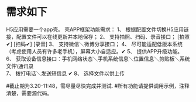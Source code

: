 # 需求如下

H5应用需要一个app壳。 
壳APP框架功能需求： 
1、 根据配置文件切换H5应用链接，配置文件可以在线更新并本地保存； 
2、 支持拍照、扫码、录音接口； [拍照✔] [扫码✔] [录音]
3、 支持微信＼微博分享接口； 
4、 尽可能适配低版本系统（考虑使用人员有许多老手机），屏幕大小自适应。✔
5、 提供APP升级功能。 
6、 获取设备信息接口：手机网络状态＼手机系统信息＼位置信息＼剪贴板＼系统文件\通讯录  
7、 拨打电话＼发送短信息 ✔
8、 选择文件以供上传 

#截止期为3.20-11:48，需尽量尽快完成并测试.
#所有功能请提供调用示例，注释清楚，需要源代码。